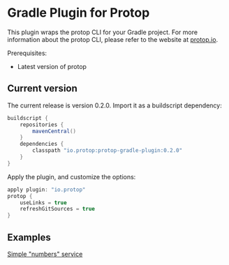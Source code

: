 # Gradle Plugin for Protop

This plugin wraps the protop CLI for your Gradle project.
For more information about the protop CLI, please refer to the website at [protop.io](https://protop.io).

Prerequisites:
- Latest version of protop

## Current version

The current release is version 0.2.0. Import it as a buildscript dependency:

```groovy
buildscript {
    repositories {
        mavenCentral()
    }
    dependencies {
        classpath "io.protop:protop-gradle-plugin:0.2.0"
    }
}
```

Apply the plugin, and customize the options:

```groovy
apply plugin: "io.protop"
protop {
    useLinks = true
    refreshGitSources = true
}
```

## Examples

[Simple "numbers" service](https://github.com/protop-io/numbers-service)
